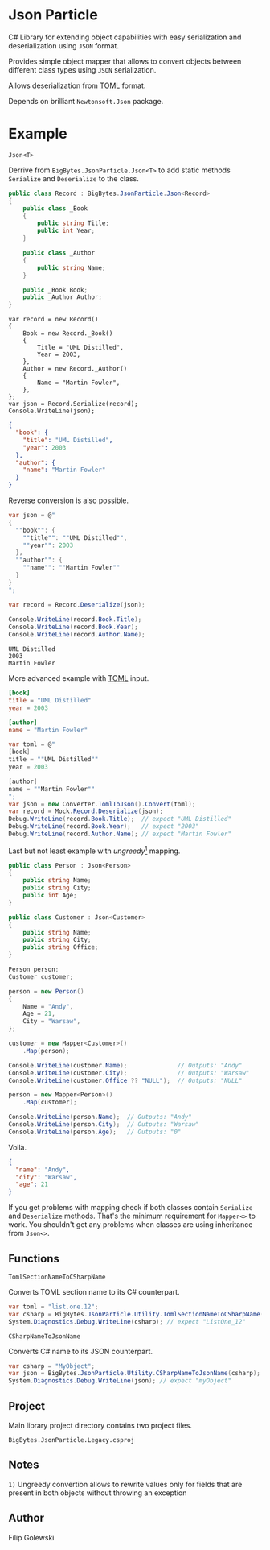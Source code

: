 Json Particle
=============

C# Library for extending object capabilities with easy serialization and deserialization using ``JSON`` format.

Provides simple object mapper that allows to convert objects between different class types using ``JSON`` serialization.

Allows deserialization from [TOML](http://toml.io/) format.

Depends on brilliant ``Newtonsoft.Json`` package.

Example
=======

```Json<T>```

Derrive from ``BigBytes.JsonParticle.Json<T>`` to add static methods ``Serialize`` and ``Deserialize`` to the class.

```csharp
public class Record : BigBytes.JsonParticle.Json<Record>
{
    public class _Book
    {
        public string Title;
        public int Year;
    }

    public class _Author
    {
        public string Name;
    }

    public _Book Book;
    public _Author Author;
}
```

```
var record = new Record()
{
    Book = new Record._Book()
    {
        Title = "UML Distilled",
        Year = 2003,
    },
    Author = new Record._Author()
    {
        Name = "Martin Fowler",
    },
};
var json = Record.Serialize(record);
Console.WriteLine(json);
```

```json
{
  "book": {
    "title": "UML Distilled",
    "year": 2003
  },
  "author": {
    "name": "Martin Fowler"
  }
}
```

Reverse conversion is also possible.

```csharp
var json = @"
{
  ""book"": {
    ""title"": ""UML Distilled"",
    ""year"": 2003
  },
  ""author"": {
    ""name"": ""Martin Fowler""
  }
}
";

var record = Record.Deserialize(json);
            
Console.WriteLine(record.Book.Title);
Console.WriteLine(record.Book.Year);
Console.WriteLine(record.Author.Name);
```

```
UML Distilled
2003
Martin Fowler
```

More advanced example with [TOML](http://toml.io/) input.

```toml
[book]
title = "UML Distilled"
year = 2003

[author]
name = "Martin Fowler"
```

```csharp
var toml = @"
[book]
title = ""UML Distilled""
year = 2003

[author]
name = ""Martin Fowler""
";
var json = new Converter.TomlToJson().Convert(toml);
var record = Mock.Record.Deserialize(json);
Debug.WriteLine(record.Book.Title);  // expect "UML Distilled"
Debug.WriteLine(record.Book.Year);   // expect "2003"
Debug.WriteLine(record.Author.Name); // expect "Martin Fowler"
```

Last but not least example with *ungreedy*[<sup>1</sup>](#ungreedy_mapping) mapping.

```csharp
public class Person : Json<Person>
{
    public string Name;
    public string City;
    public int Age;
}
```

```csharp
public class Customer : Json<Customer>
{
    public string Name;
    public string City;
    public string Office;
}
```

```csharp
Person person;
Customer customer;

person = new Person()
{
    Name = "Andy",
    Age = 21,
    City = "Warsaw",
};

customer = new Mapper<Customer>()
    .Map(person);

Console.WriteLine(customer.Name);              // Outputs: "Andy"
Console.WriteLine(customer.City);              // Outputs: "Warsaw"
Console.WriteLine(customer.Office ?? "NULL");  // Outputs: "NULL"

person = new Mapper<Person>()
    .Map(customer);

Console.WriteLine(person.Name);  // Outputs: "Andy"
Console.WriteLine(person.City);  // Outputs: "Warsaw"
Console.WriteLine(person.Age);   // Outputs: "0"
```

Voilà.

```json
{
  "name": "Andy",
  "city": "Warsaw",
  "age": 21
}
```

If you get problems with mapping check if both classes contain ``Serialize`` and ``Deserialize`` methods. That's the minimum requirement for ``Mapper<>`` to work. You shouldn't get any problems when classes are using inheritance from ``Json<>``.

Functions
---------

```TomlSectionNameToCSharpName```

Converts TOML section name to its C# counterpart.

```csharp
var toml = "list.one.12";
var csharp = BigBytes.JsonParticle.Utility.TomlSectionNameToCSharpName(toml);
System.Diagnostics.Debug.WriteLine(csharp); // expect "ListOne_12"
```

```CSharpNameToJsonName```

Converts C# name to its JSON counterpart.

```csharp
var csharp = "MyObject";
var json = BigBytes.JsonParticle.Utility.CSharpNameToJsonName(csharp);
System.Diagnostics.Debug.WriteLine(json); // expect "myObject"
```

Project
-------

Main library project directory contains two project files.

``BigBytes.JsonParticle.Legacy.csproj`` 

Notes
-----

``1)`` Ungreedy convertion allows to rewrite values only for fields that are present in both objects without throwing an exception

Author
------

Filip Golewski
